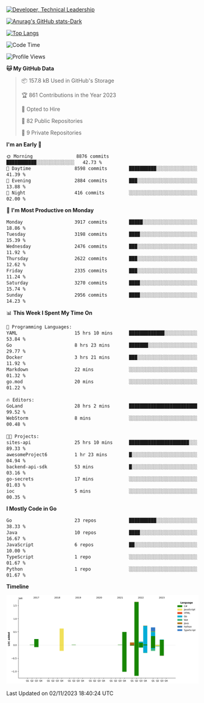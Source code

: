 <div>
  <a href="https://www.linkedin.com/in/arielpineiro/" target="_blank" rel="nofollow noopener noreferrer">
    <img src="https://img.shields.io/badge/-LinkedIn-%230077B5?style=for-the-badge&logo=linkedin&logoColor=white" alt="Developer, Technical Leadership" title="Ariel Piñeiro">
  </a>
</div>

[![Anurag's GitHub stats-Dark](https://github-readme-stats.vercel.app/api?username=arielsrv&show_icons=true&theme=dark#gh-dark-mode-only)](https://github.com/anuraghazra/github-readme-stats#gh-dark-mode-only)

[![Top Langs](https://github-readme-stats.vercel.app/api/top-langs/?username=arielsrv&layout=compact&langs_count=10&theme=dark#gh-dark-mode-only)](https://github.com/anuraghazra/github-readme-stats&theme=dark#gh-dark-mode-only)

<!--START_SECTION:waka-->
![Code Time](http://img.shields.io/badge/Code%20Time-243%20hrs%203%20mins-blue)

![Profile Views](http://img.shields.io/badge/Profile%20Views-1-blue)

**🐱 My GitHub Data** 

> 📦 157.8 kB Used in GitHub's Storage 
 > 
> 🏆 861 Contributions in the Year 2023
 > 
> 💼 Opted to Hire
 > 
> 📜 82 Public Repositories 
 > 
> 🔑 9 Private Repositories 
 > 
**I'm an Early 🐤** 

```text
🌞 Morning                8876 commits        ███████████░░░░░░░░░░░░░░   42.73 % 
🌆 Daytime                8598 commits        ██████████░░░░░░░░░░░░░░░   41.39 % 
🌃 Evening                2884 commits        ███░░░░░░░░░░░░░░░░░░░░░░   13.88 % 
🌙 Night                  416 commits         ░░░░░░░░░░░░░░░░░░░░░░░░░   02.00 % 
```
📅 **I'm Most Productive on Monday** 

```text
Monday                   3917 commits        █████░░░░░░░░░░░░░░░░░░░░   18.86 % 
Tuesday                  3198 commits        ████░░░░░░░░░░░░░░░░░░░░░   15.39 % 
Wednesday                2476 commits        ███░░░░░░░░░░░░░░░░░░░░░░   11.92 % 
Thursday                 2622 commits        ███░░░░░░░░░░░░░░░░░░░░░░   12.62 % 
Friday                   2335 commits        ███░░░░░░░░░░░░░░░░░░░░░░   11.24 % 
Saturday                 3270 commits        ████░░░░░░░░░░░░░░░░░░░░░   15.74 % 
Sunday                   2956 commits        ████░░░░░░░░░░░░░░░░░░░░░   14.23 % 
```


📊 **This Week I Spent My Time On** 

```text
💬 Programming Languages: 
YAML                     15 hrs 10 mins      █████████████░░░░░░░░░░░░   53.84 % 
Go                       8 hrs 23 mins       ███████░░░░░░░░░░░░░░░░░░   29.77 % 
Docker                   3 hrs 21 mins       ███░░░░░░░░░░░░░░░░░░░░░░   11.92 % 
Markdown                 22 mins             ░░░░░░░░░░░░░░░░░░░░░░░░░   01.32 % 
go.mod                   20 mins             ░░░░░░░░░░░░░░░░░░░░░░░░░   01.22 % 

🔥 Editors: 
GoLand                   28 hrs 2 mins       █████████████████████████   99.52 % 
WebStorm                 8 mins              ░░░░░░░░░░░░░░░░░░░░░░░░░   00.48 % 

🐱‍💻 Projects: 
sites-api                25 hrs 10 mins      ██████████████████████░░░   89.33 % 
awesomeProject6          1 hr 23 mins        █░░░░░░░░░░░░░░░░░░░░░░░░   04.94 % 
backend-api-sdk          53 mins             █░░░░░░░░░░░░░░░░░░░░░░░░   03.16 % 
go-secrets               17 mins             ░░░░░░░░░░░░░░░░░░░░░░░░░   01.03 % 
ioc                      5 mins              ░░░░░░░░░░░░░░░░░░░░░░░░░   00.35 % 
```

**I Mostly Code in Go** 

```text
Go                       23 repos            ██████████░░░░░░░░░░░░░░░   38.33 % 
Java                     10 repos            ████░░░░░░░░░░░░░░░░░░░░░   16.67 % 
JavaScript               6 repos             ██░░░░░░░░░░░░░░░░░░░░░░░   10.00 % 
TypeScript               1 repo              ░░░░░░░░░░░░░░░░░░░░░░░░░   01.67 % 
Python                   1 repo              ░░░░░░░░░░░░░░░░░░░░░░░░░   01.67 % 
```



**Timeline**

![Lines of Code chart](https://raw.githubusercontent.com/arielsrv/arielsrv/main/assets/bar_graph.png)


 Last Updated on 02/11/2023 18:40:24 UTC
<!--END_SECTION:waka-->

